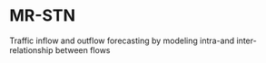 # MR-STN
Traffic inflow and outflow forecasting by modeling intra-and inter-relationship between flows
